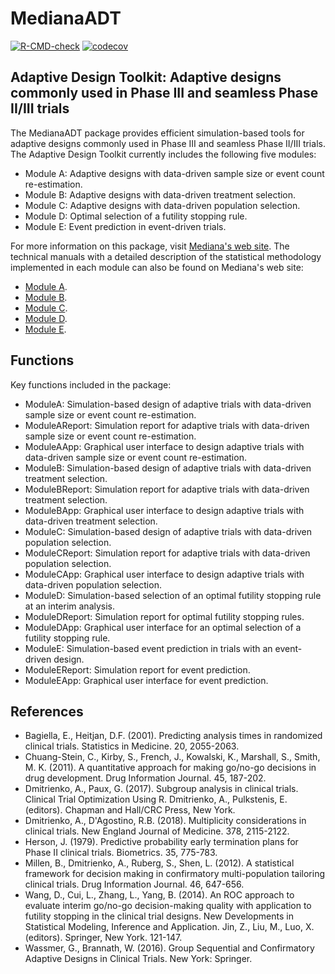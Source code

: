 # MedianaADT 

<!-- badges: start -->
[![R-CMD-check](https://github.com/medianainc/MedianaADT/workflows/R-CMD-check/badge.svg?branch=master)](https://github.com/medianainc/MedianaADT/actions)
[![codecov](https://codecov.io/gh/medianainc/MedianaADT/branch/master/graph/badge.svg?token=XS6YWYX8KH)](https://codecov.io/gh/medianainc/MedianaADT)
<!-- badges: end -->
  
## Adaptive Design Toolkit: Adaptive designs commonly used in Phase III and seamless Phase II/III trials

The MedianaADT package provides efficient simulation-based tools for adaptive designs commonly used in Phase III and seamless Phase II/III trials. The Adaptive Design Toolkit currently includes the following five modules:

* Module A: Adaptive designs with data-driven sample size or event count re-estimation.
* Module B: Adaptive designs with data-driven treatment selection.
* Module C: Adaptive designs with data-driven population selection.
* Module D: Optimal selection of a futility stopping rule.
* Module E: Event prediction in event-driven trials.

For more information on this package, visit [Mediana's web site](http://www.medianainc.com/free-software). The technical manuals with a detailed description of the statistical methodology implemented in each module can also be found on Mediana's web site: 

* [Module A](http://www.medianainc.com/adt/ModuleAMethodology.pdf).
* [Module B](http://www.medianainc.com/adt/ModuleBMethodology.pdf).
* [Module C](http://www.medianainc.com/adt/ModuleCMethodology.pdf).
* [Module D](http://www.medianainc.com/adt/ModuleDMethodology.pdf).
* [Module E](http://www.medianainc.com/adt/ModuleEMethodology.pdf).

## Functions

Key functions included in the package:

* ModuleA: Simulation-based design of adaptive trials with data-driven sample size or event count re-estimation.
* ModuleAReport: Simulation report for adaptive trials with data-driven sample size or event count re-estimation.
* ModuleAApp: Graphical user interface to design adaptive trials with data-driven sample size or event count re-estimation.
* ModuleB: Simulation-based design of adaptive trials with data-driven treatment selection.
* ModuleBReport: Simulation report for adaptive trials with data-driven treatment selection.
* ModuleBApp: Graphical user interface to design adaptive trials with data-driven treatment selection.
* ModuleC: Simulation-based design of adaptive trials with data-driven population selection.
* ModuleCReport: Simulation report for adaptive trials with data-driven population selection.
* ModuleCApp: Graphical user interface to design adaptive trials with data-driven population selection.
* ModuleD: Simulation-based selection of an optimal futility stopping rule at an interim analysis.
* ModuleDReport: Simulation report for optimal futility stopping rules.
* ModuleDApp: Graphical user interface for an optimal selection of a futility stopping rule.
* ModuleE: Simulation-based event prediction in trials with an event-driven design.
* ModuleEReport: Simulation report for event prediction.
* ModuleEApp: Graphical user interface for event prediction.

## References

* Bagiella, E., Heitjan, D.F. (2001). Predicting analysis times in randomized clinical trials. Statistics in Medicine. 20, 2055-2063.
* Chuang-Stein, C., Kirby, S., French, J., Kowalski, K., Marshall, S., Smith, M. K. (2011). A quantitative approach for making go/no-go decisions in drug development. Drug Information Journal. 45, 187-202.
* Dmitrienko, A., Paux, G. (2017). Subgroup analysis in clinical trials. Clinical Trial Optimization Using R. Dmitrienko, A., Pulkstenis, E. (editors). Chapman and Hall/CRC Press, New York.
* Dmitrienko, A., D'Agostino, R.B. (2018). Multiplicity considerations in clinical trials. New England Journal of Medicine. 378, 2115-2122.
* Herson, J. (1979). Predictive probability early termination plans for Phase II clinical trials. Biometrics. 35, 775-783.
* Millen, B., Dmitrienko, A., Ruberg, S., Shen, L. (2012). A statistical framework for decision making in confirmatory multi-population tailoring clinical trials. Drug Information Journal. 46, 647-656.
* Wang, D., Cui, L., Zhang, L., Yang, B. (2014). An ROC approach to evaluate interim go/no-go decision-making quality with application to futility stopping in the clinical trial designs. New Developments in Statistical Modeling, Inference and Application. Jin, Z., Liu, M., Luo, X. (editors). Springer, New York. 121-147.
* Wassmer, G., Brannath, W. (2016). Group Sequential and Confirmatory Adaptive Designs in Clinical Trials. New York: Springer.